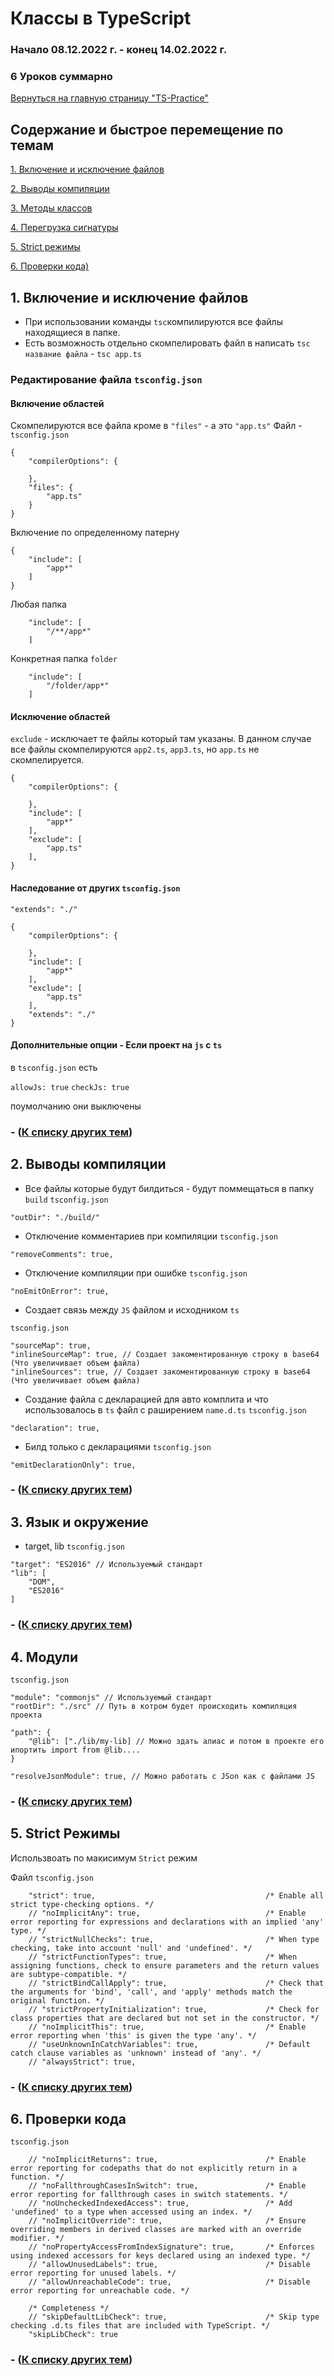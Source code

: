 # Классы в TypeScript

### Начало 08.12.2022 г. - конец 14.02.2022 г.

### 6 Уроков суммарно 

[Вернуться на главную страницу "TS-Practice"](https://github.com/skaylife/TS-Practice)

## Содержание и быстрое перемещение по темам <a name="start">

[1. Включение и исключение файлов ](#1)

[2. Выводы компиляции ](#2)

[3. Методы классов ](#3)

[4. Перегрузка сигнатуры ](#4)

[5. Strict режимы ](#5)

[6. Проверки кода)](#6)


## 1. Включение и исключение файлов <a name="1"></a> 

- При использовании команды `tsc`компилируются все файлы находящиеся в папке. 
- Есть возможность отдельно скомпелировать файл в написать `tsc` `название файла` - `tsc app.ts`

### Редактирование файла `tsconfig.json`

#### Включение областей 

Скомпелируются все файла кроме в `"files"` - а это `"app.ts"`
Файл - `tsconfig.json`
```
{
    "compilerOptions": {

    },
    "files": {
        "app.ts"
    }
}
```
Включение по определенному патерну
```
{
    "include": [
        "app*"
    ]
}
```
Любая папка 
```
    "include": [
        "/**/app*"
    ]
```
Конкретная папка `folder`
```
    "include": [
        "/folder/app*"
    ]
```
#### Исключение областей

`exclude` - исключает те файлы который там указаны.
В данном случае все файлы скомпелируются `app2.ts`, `app3.ts`, но `app.ts` не скомпелируется.
```
{
    "compilerOptions": {

    },
    "include": [
        "app*"
    ],
    "exclude": [
        "app.ts"
    ],
}
```

#### Наследование от других `tsconfig.json`

`"extends": "./"`
```
{
    "compilerOptions": {

    },
    "include": [
        "app*"
    ],
    "exclude": [
        "app.ts"
    ],
    "extends": "./"
}
```

#### Дополнительные опции - Если проект на `js` с `ts`

в `tsconfig.json` есть 

`allowJs: true`
`checkJs: true`

поумолчанию они выключены

### - ([К списку других тем](#start))
## 2. Выводы компиляции <a name="2"></a> 


- Все файлы которые будут билдиться - будут поммещаться в папку `build`
`tsconfig.json`
```
"outDir": "./build/"
```

- Отключение комментариев при компиляции 
`tsconfig.json`
```
"removeComments": true,
```

- Отключение компиляции при ошибке
`tsconfig.json`
```
"noEmitOnError": true,
```

- Создает связь между `JS` файлом и исходником `ts`


`tsconfig.json`
```
"sourceMap": true,
"inlineSourceMap": true, // Создает закоментированную строку в base64 (Что увеличивает объем файла)
"inlineSources": true, // Создает закоментированную строку в base64 (Что увеличивает объем файла)
```

- Создание файла с декларацией для авто комплита и что использовалось в `ts` файл с раширением `name.d.ts`
`tsconfig.json`
```
"declaration": true,
```

- Билд только с декларациями 
`tsconfig.json`
```
"emitDeclarationOnly": true,
```

### - ([К списку других тем](#start))

## 3. Язык и окружение <a name="3"></a> 

- target, lib
`tsconfig.json`
```
"target": "ES2016" // Используемый стандарт
"lib": [
    "DOM",
    "ES2016"
]
```

### - ([К списку других тем](#start))

## 4. Модули <a name="4"></a> 


`tsconfig.json`
```
"module": "commonjs" // Используемый стандарт
"rootDir": "./src" // Путь в котром будет происходить компиляция проекта

"path": {
    "@lib": ["./lib/my-lib] // Можно здать алиас и потом в проекте его ипортить import from @lib....
}

"resolveJsonModule": true, // Можно работать с JSon как с файлами JS
```

### - ([К списку других тем](#start))

## 5. Strict Режимы <a name="5"></a>

Использвоать по макисимум `Strict` режим

Файл `tsconfig.json`

```
    "strict": true,                                      /* Enable all strict type-checking options. */
    // "noImplicitAny": true,                            /* Enable error reporting for expressions and declarations with an implied 'any' type. */
    // "strictNullChecks": true,                         /* When type checking, take into account 'null' and 'undefined'. */
    // "strictFunctionTypes": true,                      /* When assigning functions, check to ensure parameters and the return values are subtype-compatible. */
    // "strictBindCallApply": true,                      /* Check that the arguments for 'bind', 'call', and 'apply' methods match the original function. */
    // "strictPropertyInitialization": true,             /* Check for class properties that are declared but not set in the constructor. */
    // "noImplicitThis": true,                           /* Enable error reporting when 'this' is given the type 'any'. */
    // "useUnknownInCatchVariables": true,               /* Default catch clause variables as 'unknown' instead of 'any'. */
    // "alwaysStrict": true,     
```

### - ([К списку других тем](#start))

## 6. Проверки кода <a name="6"></a>

`tsconfig.json` 

```
    // "noImplicitReturns": true,                        /* Enable error reporting for codepaths that do not explicitly return in a function. */
    // "noFallthroughCasesInSwitch": true,               /* Enable error reporting for fallthrough cases in switch statements. */
    // "noUncheckedIndexedAccess": true,                 /* Add 'undefined' to a type when accessed using an index. */
    // "noImplicitOverride": true,                       /* Ensure overriding members in derived classes are marked with an override modifier. */
    // "noPropertyAccessFromIndexSignature": true,       /* Enforces using indexed accessors for keys declared using an indexed type. */
    // "allowUnusedLabels": true,                        /* Disable error reporting for unused labels. */
    // "allowUnreachableCode": true,                     /* Disable error reporting for unreachable code. */

    /* Completeness */
    // "skipDefaultLibCheck": true,                      /* Skip type checking .d.ts files that are included with TypeScript. */
    "skipLibCheck": true     
```

### - ([К списку других тем](#start))

